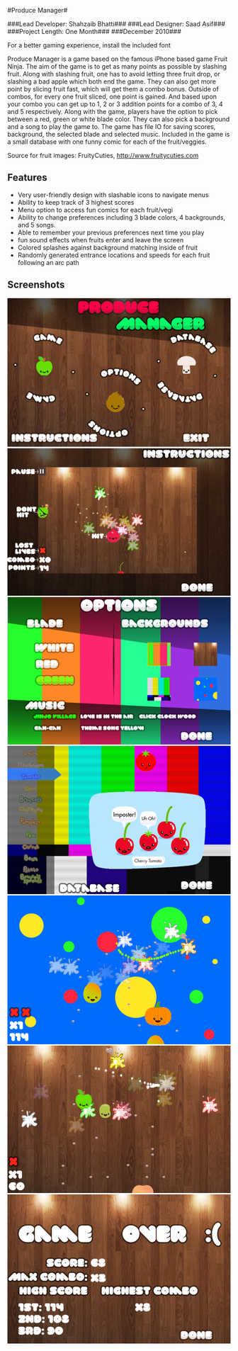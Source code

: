#Produce Manager#

###Lead Developer: Shahzaib Bhatti###
###Lead Designer: Saad Asif###
###Project Length: One Month###
###December 2010###

For a better gaming experience, install the included font

Produce Manager is a game based on the famous iPhone based game Fruit Ninja.
The aim of the game is to get as many points as possible by slashing fruit.
Along with slashing fruit, one has to avoid letting three fruit drop,
or slashing a bad apple which both end the game.
They can also get more point by slicing fruit fast,
which will get them a combo bonus. Outside of combos,
for every one fruit sliced, one point is gained.
And based upon your combo you can get up to 1, 2 or 3 addition points
for a combo of 3, 4 and 5 respectively. Along with the game,
players have the option to pick between a red, green or white blade color.
They can also pick a background and a song to play the game to.
The game has file IO for saving scores, background,
the selected blade and selected music. Included in the game
is a small database with one funny comic for each of the fruit/veggies.

Source for fruit images: FruityCuties, http://www.fruitycuties.com

Features
--------------------------
- Very user-friendly design with slashable icons to navigate menus
- Ability to keep track of 3 highest scores
- Menu option to access fun comics for each fruit/vegi
- Ability to change preferences including 3 blade colors, 4 backgrounds, and 5 songs.
- Able to remember your previous preferences next time you play
- fun sound effects when fruits enter and leave the screen
- Colored splashes against background matching inside of fruit
- Randomly generated entrance locations and speeds for each fruit following an arc path

Screenshots
--------------------------
![Main Menu](/Screenshots/screen1.png)
![Instructions](/Screenshots/screen2.png)
![Options](/Screenshots/screen3.png)
![Database](/Screenshots/screen4.png)
![Gameplay 1](/Screenshots/screen5.png)
![Gameplay 2](/Screenshots/screen6.png)
![Game Over](/Screenshots/screen7.png)
